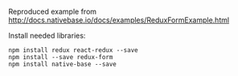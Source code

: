 Reproduced example from http://docs.nativebase.io/docs/examples/ReduxFormExample.html

Install needed libraries:
```
npm install redux react-redux --save
npm install --save redux-form
npm install native-base --save
```
